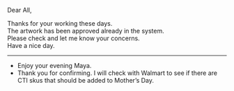 Dear All,<br>

Thanks for your working these days.<br>
The artwork has been approved already in the system.<br>
Please check and let me know your concerns.<br>
Have  a nice day.<br>
<hr>

* Enjoy your evening Maya.
* Thank you for confirming. I will check with Walmart to see if there are CTI skus that should be added to Mother’s Day.

